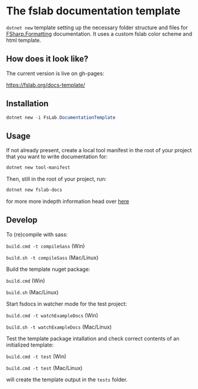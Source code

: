 # The fslab documentation template

`dotnet new` template setting up the necessary folder structure and files for [FSharp.Formatting](https://github.com/fsprojects/FSharp.Formatting) documentation. It uses a custom fslab color scheme and html template.

## How does it look like?

The current version is live on gh-pages:

https://fslab.org/docs-template/


## Installation

```powershell
dotnet new -i FsLab.DocumentationTemplate
```

## Usage

If not already present, create a local tool manifest in the root of your project that you want to write documentation for:

```powershell
dotnet new tool-manifest
```

Then, still in the root of your project, run:

```powershell
dotnet new fslab-docs
```

for more more indepth information head over [here](https://fslab.org/docs-template/#Usage)

## Develop

To (re)compile with sass:

`build.cmd -t compileSass` (Win)

`build.sh -t compileSass` (Mac/Linux)

Build the template nuget package: 

`build.cmd` (Win)

`build.sh` (Mac/Linux)

Start fsdocs in watcher mode for the test project:

`build.cmd -t watchExampleDocs` (Win)

`build.sh -t watchExampleDocs` (Mac/Linux)

Test the template package intallation and check correct contents of an initialized template:

`build.cmd -t test` (Win)

`build.cmd -t test` (Mac/Linux)

will create the template output in the `tests` folder.

